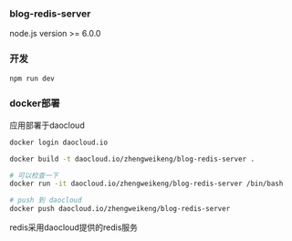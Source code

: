 ### blog-redis-server

node.js version >= 6.0.0

### 开发
```bash
npm run dev
```

### docker部署
应用部署于daocloud
```bash
docker login daocloud.io

docker build -t daocloud.io/zhengweikeng/blog-redis-server .

# 可以检查一下
docker run -it daocloud.io/zhengweikeng/blog-redis-server /bin/bash

# push 到 daocloud
docker push daocloud.io/zhengweikeng/blog-redis-server
```

redis采用daocloud提供的redis服务